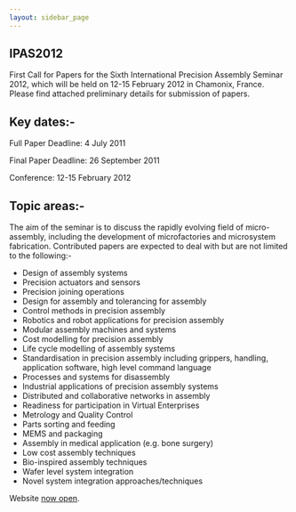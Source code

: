 ```yaml
---
layout: sidebar_page
---
```


## IPAS2012

First Call for Papers for the Sixth International Precision Assembly Seminar 2012, which will be held on 12-15 February 2012 in Chamonix, France.  Please find attached preliminary details for submission of papers.
<!--break-->
##  Key dates:-


Full Paper Deadline: 4 July 2011  
  
Final Paper Deadline: 26 September 2011  
    
Conference: 12-15 February 2012    

##  Topic areas:-


The aim of the seminar is to discuss the rapidly evolving field of micro-assembly, including the development of microfactories and microsystem fabrication. Contributed papers are expected to deal with but are not limited to the following:-

* Design of assembly systems  
* Precision actuators and sensors  
* Precision joining operations  
* Design for assembly and tolerancing for assembly  
* Control methods in precision assembly  
* Robotics and robot applications for precision assembly  
* Modular assembly machines and systems  
* Cost modelling for precision assembly  
* Life cycle modelling of assembly systems  
* Standardisation in precision assembly including grippers, handling, application software, high level command language  
* Processes and systems for disassembly  
* Industrial applications of precision assembly systems  
* Distributed and collaborative networks in assembly  
* Readiness for participation in Virtual Enterprises
* Metrology and Quality Control  
* Parts sorting and feeding  
* MEMS and packaging  
* Assembly in medical application (e.g. bone surgery)  
* Low cost assembly techniques  
* Bio-inspired assembly techniques  
* Wafer level system integration  
* Novel system integration approaches/techniques  

Website [now open](http://www.ipas2012.org/).